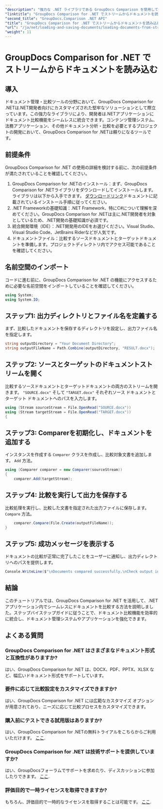```yaml
---
"description": "強力な .NET ライブラリである GroupDocs Comparison を使用して、.NET アプリケーションでドキュメントを簡単に比較する方法を学びます。"
"linktitle": "GroupDocs Comparison for .NET でストリームからドキュメントを読み込む"
"second_title": "GroupDocs.Comparison .NET API"
"title": "GroupDocs Comparison for .NET でストリームからドキュメントを読み込む"
"url": "/ja/net/loading-and-saving-documents/loading-documents-from-stream/"
"weight": 11
---
```


# GroupDocs Comparison for .NET でストリームからドキュメントを読み込む

## 導入
ドキュメント管理・比較ツールの分野において、GroupDocs Comparison for .NETは.NET開発者向けにカスタマイズされた堅牢なソリューションとして際立っています。この強力なライブラリにより、開発者は.NETアプリケーションにドキュメント比較機能をシームレスに統合できます。コンテンツ管理システム、法務アプリケーション、その他ドキュメント分析・比較を必要とするプロジェクトの開発において、GroupDocs Comparison for .NETは頼りになるツールです。
## 前提条件
GroupDocs Comparison for .NET の使用の詳細を検討する前に、次の前提条件が満たされていることを確認してください。
1. GroupDocs Comparison for .NETのインストール：まず、GroupDocs Comparison for .NETライブラリをダウンロードしてインストールします。ライブラリは以下から入手できます。 [ダウンロードリンク](https://releases.groupdocs.com/comparison/net/)ドキュメントに記載されているインストール手順に従ってください。
2. .NET Frameworkの基礎知識：.NET Framework、特にC#について理解を深めてください。GroupDocs Comparison for .NETは主に.NET開発者を対象としているため、.NET開発の基礎知識が必須です。
3. 統合開発環境（IDE）：.NET開発用のIDEをお選びください。Visual Studio、Visual Studio Code、JetBrains Riderなどが人気です。
4. ドキュメントファイル：比較するソースドキュメントとターゲットドキュメントを準備します。プロジェクトディレクトリ内でアクセス可能であることを確認してください。

## 名前空間のインポート
コードに進む前に、GroupDocs Comparison for .NET の機能にアクセスするために必要な名前空間をインポートしていることを確認してください。
```csharp
using System;
using System.IO;
```
## ステップ1: 出力ディレクトリとファイル名を定義する
まず、比較したドキュメントを保存するディレクトリを設定し、出力ファイル名を指定します。
```csharp
string outputDirectory = "Your Document Directory";
string outputFileName = Path.Combine(outputDirectory, "RESULT.docx");
```
## ステップ2: ソースとターゲットのドキュメントストリームを開く
比較するソースドキュメントとターゲットドキュメントの両方のストリームを開きます。 `"SOURCE.docx"` そして `"TARGET.docx"` それぞれソース ドキュメントとターゲット ドキュメントへのパスを入力します。
```csharp
using (Stream sourceStream = File.OpenRead("SOURCE.docx"))
using (Stream targetStream = File.OpenRead("TARGET.docx"))
{
```
## ステップ3: Comparerを初期化し、ドキュメントを追加する
インスタンスを作成する `Comparer` クラスを作成し、比較対象文書を追加します。 `Add` 方法。
```csharp
using (Comparer comparer = new Comparer(sourceStream))
{
    comparer.Add(targetStream);
```
## ステップ4: 比較を実行して出力を保存する
比較処理を実行し、比較した文書を指定された出力ファイルに保存します。 `Compare` 方法。
```csharp
    comparer.Compare(File.Create(outputFileName));
}
```
## ステップ5: 成功メッセージを表示する
ドキュメントの比較が正常に完了したことをユーザーに通知し、出力ディレクトリへのパスを提供します。
```csharp
Console.WriteLine($"\nDocuments compared successfully.\nCheck output in {outputDirectory}.");
```

## 結論
このチュートリアルでは、GroupDocs Comparison for .NET を活用して、.NET アプリケーション内でシームレスにドキュメントを比較する方法を説明しました。ステップバイステップガイドに従うことで、ドキュメント比較機能を効率的に統合し、ドキュメント管理システムやアプリケーションを強化できます。
## よくある質問
### GroupDocs Comparison for .NET はさまざまなドキュメント形式と互換性がありますか?
はい、GroupDocs Comparison for .NET は、DOCX、PDF、PPTX、XLSX など、幅広いドキュメント形式をサポートしています。
### 要件に応じて比較設定をカスタマイズできますか?
はい、GroupDocs Comparison for .NET には広範なカスタマイズ オプションが用意されており、ニーズに応じて比較プロセスをカスタマイズできます。
### 購入前にテストできる試用版はありますか?
はい、GroupDocs Comparison for .NETの無料トライアルをこちらからご利用いただけます。 [ここ](https://releases。groupdocs.com/).
### GroupDocs Comparison for .NET は技術サポートを提供していますか?
はい、GroupDocsフォーラムでサポートを求めたり、ディスカッションに参加したりできます。 [ここ](https://forum。groupdocs.com/c/comparison/12).
### 評価目的で一時ライセンスを取得できますか?
もちろん、評価目的で一時的なライセンスを取得することは可能です。 [ここ](https://purchase。groupdocs.com/temporary-license/).